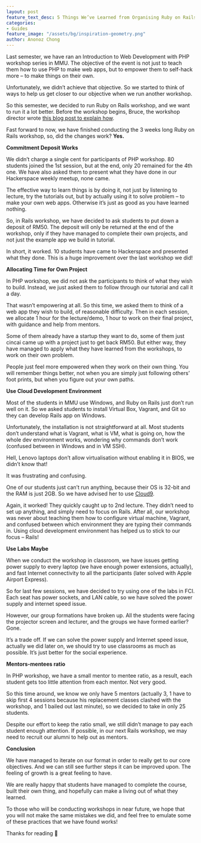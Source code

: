 ```yaml
---
layout: post
feature_text_desc: 5 Things We’ve Learned from Organising Ruby on Rails Workshop
categories:
- Guides
feature_image: "/assets/bg/inspiration-geometry.png"
author: Anonoz Chong
---
```


Last semester, we have ran an Introduction to Web Development with PHP workshop series in MMU. The objective of the event is not just to teach them how to use PHP to make web apps, but to empower them to self-hack more – to make things on their own.

Unfortunately, we didn’t achieve that objective. So we started to think of ways to help us get closer to our objective when we run another workshop.

So this semester, we decided to run Ruby on Rails workshop, and we want to run it a lot better. Before the workshop begins, Bruce, the workshop director wrote [this blog post to explain how](https://www.itsociety.rocks/divisions/2015/running-a-better-workshop-next-up-rails/).

Fast forward to now, we have finished conducting the 3 weeks long Ruby on Rails workshop, so, did the changes work? **Yes.**

**Commitment Deposit Works**

We didn’t charge a single cent for participants of PHP workshop. 80 students joined the 1st session, but at the end, only 20 remained for the 4th one. We have also asked them to present what they have done in our Hackerspace weekly meetup, none came.

The effective way to learn things is by doing it, not just by listening to lecture, try the tutorials out, but by actually using it to solve problem – to make your own web apps. Otherwise it’s just as good as you have learned nothing.

So, in Rails workshop, we have decided to ask students to put down a deposit of RM50. The deposit will only be returned at the end of the workshop, only if they have managed to complete their own projects, and not just the example app we build in tutorial.

In short, it worked. 10 students have came to Hackerspace and presented what they done. This is a huge improvement over the last workshop we did!

**Allocating Time for Own Project**

In PHP workshop, we did not ask the participants to think of what they wish to build. Instead, we just asked them to follow through our tutorial and call it a day.

That wasn’t empowering at all. So this time, we asked them to think of a web app they wish to build, of reasonable difficulty. Then in each session, we allocate 1 hour for the lecture/demo, 1 hour to work on their final project, with guidance and help from mentors.

Some of them already have a startup they want to do, some of them just cincai came up with a project just to get back RM50. But either way, they have managed to apply what they have learned from the workshops, to work on their own problem.

People just feel more empowered when they work on their own thing. You will remember things better, not when you are simply just following others’ foot prints, but when you figure out your own paths.

**Use Cloud Development Environment**

Most of the students in MMU use Windows, and Ruby on Rails just don’t run well on it. So we asked students to install Virtual Box, Vagrant, and Git so they can develop Rails app on Windows.

Unfortunately, the installation is not straightforward at all. Most students don’t understand what is Vagrant, what is VM, what is going on, how the whole dev environment works, wondering why commands don’t work (confused between in Windows and in VM SSH).

Hell, Lenovo laptops don’t allow virtualisation without enabling it in BIOS, we didn’t know that!

It was frustrating and confusing.

One of our students just can’t run anything, because their OS is 32-bit and the RAM is just 2GB. So we have advised her to use [Cloud9](https://c9.io).

Again, it worked! They quickly caught up to 2nd lecture. They didn’t need to set up anything, and simply need to focus on Rails. After all, our workshop was never about teaching them how to configure virtual machine, Vagrant, and confused between which environment they are typing their commands in. Using cloud development environment has helped us to stick to our focus – Rails!

**Use Labs Maybe**

When we conduct the workshop in classroom, we have issues getting power supply to every laptop (we have enough power extensions, actually), and fast Internet connectivity to all the participants (later solved with Apple Airport Express).

So for last few sessions, we have decided to try using one of the labs in FCI. Each seat has power sockets, and LAN cable, so we have solved the power supply and internet speed issue.

However, our group formations have broken up. All the students were facing the projector screen and lecturer, and the groups we have formed earlier? Gone.

It’s a trade off. If we can solve the power supply and Internet speed issue, actually we did later on, we should try to use classrooms as much as possible. It’s just better for the social experience.

**Mentors-mentees ratio**

In PHP workshop, we have a small mentor to mentee ratio, as a result, each student gets too little attention from each mentor. Not very good.

So this time around, we know we only have 5 mentors (actually 3, 1 have to skip first 4 sessions because his replacement classes clashed with the workshop, and 1 bailed out last minute), so we decided to take in only 25 students.

Despite our effort to keep the ratio small, we still didn’t manage to pay each student enough attention. If possible, in our next Rails workshop, we may need to recruit our alumni to help out as mentors.

**Conclusion**

We have managed to iterate on our format in order to really get to our core objectives. And we can still see further steps it can be improved upon. The feeling of growth is a great feeling to have.

We are really happy that students have managed to complete the course, built their own thing, and hopefully can make a living out of what they learned.

To those who will be conducting workshops in near future, we hope that you will not make the same mistakes we did, and feel free to emulate some of these practices that we have found works!

Thanks for reading 🙂
